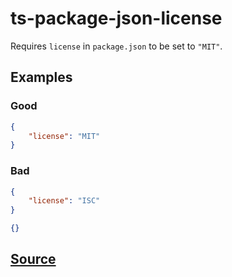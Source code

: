 # ts-package-json-license

Requires `license` in `package.json` to be set to `"MIT"`.

## Examples

### Good

```json
{
    "license": "MIT"
}
```

### Bad

```json
{
    "license": "ISC"
}
```

```json
{}
```

## [Source](https://azuresdkspecs.z5.web.core.windows.net/TypeScriptSpec.html#ts-package-json-license)
